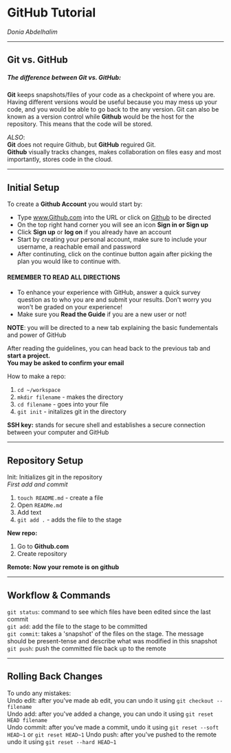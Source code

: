 # GitHub Tutorial

_Donia Abdelhalim_

---
## Git vs. GitHub
##### The difference between **Git vs. GitHub**:  
**Git** keeps snapshots/files of your code as a checkpoint of where you are. Having different versions would be useful because you may mess up your code, and you would be able to go back to the any version. Git can also be known as a version control while **Github** would be the host for the repository. This means that the code will be stored. 

_ALSO_:  
**Git** does not require Github, but **GitHub** reguired Git.   
**Github** visually tracks changes, makes collaboration on files easy and most importantly, stores code in the cloud.


---
## Initial Setup

To create a **Github Account** you would start by:  
* Type www.Github.com into the URL or click on [Github](https://github.com/) to be directed 
* On the top right hand corner you will see an icon **Sign in or Sign up**  
* Click **Sign up** or **log on** if you already have an account
* Start by creating your personal account, make sure to include your username, a reachable email and password
* After continuting, click on the continue button again after picking the plan you would like to continue with. 

#### **REMEMBER TO READ ALL DIRECTIONS**  
* To enhance your experience with GitHub, answer a quick survey question as to who you are and submit your results. Don't worry you won't be graded on your experience!
* Make sure you  **Read the Guide** if you are a new user or not!  

**NOTE**: you will be directed to a new tab explaining the basic fundementals and power of GitHub

After reading the guidelines, you can head back to the previous tab and **start a project.**    
**You may be asked to confirm your email**  

How to make a repo:  
1. `cd ~/workspace`
2. `mkdir filename` - makes the directory
3. `cd filename` - goes into your file 
4. `git init` - initalizes git in the directory  

**SSH key:** stands for secure shell and establishes a secure connection between your computer and GitHub




---
## Repository Setup

Init: Initializes git in the repository  
_First add and commit_  
1. `touch README.md`  - create a file 
2. Open `READMe.md`
3. Add text
4. `git add .` - adds the file to the stage

**New repo:**  
1. Go to **Github.com**
2. Create repository  
 
**Remote: Now your remote is on github**

---
## Workflow & Commands

`git status`: command to see which files have been edited since the last commit  
`git add`: add the file to the stage to be committed  
`git commit`: takes a 'snapshot' of the files on the stage. The message should be present-tense and describe what was modified in this snapshot  
`git push`: push the committed file back up to the remote

---
## Rolling Back Changes   
To undo any mistakes:   
Undo edit: after you've made ab edit, you can undo it using `git checkout -- filename`  
Undo add: after you've added a change, you can undo it using `git reset HEAD filename`  
Undo commit: after you've made a commit, undo it using `git reset --soft HEAD~1` or `git reset HEAD~1`
Undo push: after you've pushed to the remote undo it using `git reset --hard HEAD~1`